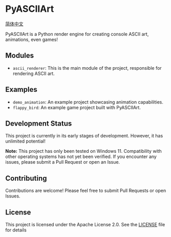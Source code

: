 # PyASCIIArt

[简体中文](README_zh.md)

PyASCIIArt is a Python render engine for creating console ASCII art, animations, even games! 

## Modules

-   `ascii_renderer`: This is the main module of the project, responsible for rendering ASCII art.

## Examples
-   `demo_animation`: An example project showcasing animation capabilities.
-   `flappy_bird`: An example game project built with PyASCIIArt.

## Development Status

This project is currently in its early stages of development. However, it has unlimited potential!

**Note:** This project has only been tested on Windows 11. Compatibility with other operating systems has not yet been verified. If you encounter any issues, please submit a Pull Request or open an Issue.

## Contributing

Contributions are welcome! Please feel free to submit Pull Requests or open Issues.

## License

This project is licensed under the Apache License 2.0. See the [LICENSE](LICENSE) file for details